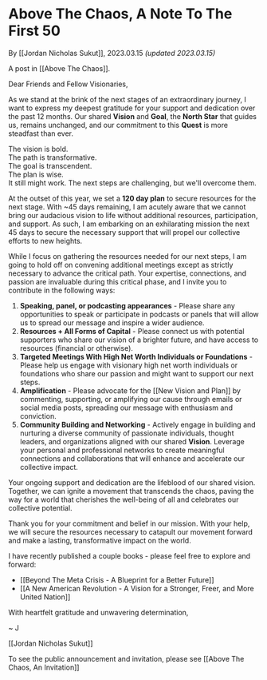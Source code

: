 # Above The Chaos, A Note To The First 50
By [[Jordan Nicholas Sukut]], 2023.03.15 _(updated 2023.03.15)_

A post in [[Above The Chaos]].

Dear Friends and Fellow Visionaries,

As we stand at the brink of the next stages of an extraordinary journey, I want to express my deepest gratitude for your support and dedication over the past 12 months. Our shared **Vision** and **Goal**, the **North Star** that guides us, remains unchanged, and our commitment to this **Quest** is more steadfast than ever.

The vision is bold.  
The path is transformative.  
The goal is transcendent.  
The plan is wise.  
It still might work. 
The next steps are challenging, but we'll overcome them.

At the outset of this year, we set a **120 day plan** to secure resources for the next stage. With ~45 days remaining, I am acutely aware that we cannot bring our audacious vision to life without additional resources, participation, and support. As such, I am embarking on an exhilarating mission the next 45 days to secure the necessary support that will propel our collective efforts to new heights.

While I focus on gathering the resources needed for our next steps, I am going to hold off on convening additional meetings except as strictly necessary to advance the critical path. Your expertise, connections, and passion are invaluable during this critical phase, and I invite you to contribute in the following ways:

1.  **Speaking, panel, or podcasting appearances** - Please share any opportunities to speak or participate in podcasts or panels that will allow us to spread our message and inspire a wider audience.  
2.  **Resources + All Forms of Capital** - Please connect us with potential supporters who share our vision of a brighter future, and have access to resources (financial or otherwise).
3.  **Targeted Meetings With High Net Worth Individuals or Foundations** - Please help us engage with visionary high net worth individuals or foundations who share our passion and might want to support our next steps.
4.  **Amplification** - Please advocate for the [[New Vision and Plan]] by commenting, supporting, or amplifying our cause through emails or social media posts, spreading our message with enthusiasm and conviction.
5. **Community Building and Networking** - Actively engage in building and nurturing a diverse community of passionate individuals, thought leaders, and organizations aligned with our shared **Vision**. Leverage your personal and professional networks to create meaningful connections and collaborations that will enhance and accelerate our collective impact.

Your ongoing support and dedication are the lifeblood of our shared vision. Together, we can ignite a movement that transcends the chaos, paving the way for a world that cherishes the well-being of all and celebrates our collective potential.

Thank you for your commitment and belief in our mission. With your help, we will secure the resources necessary to catapult our movement forward and make a lasting, transformative impact on the world.

I have recently published a couple books - please feel free to explore and forward: 
- [[Beyond The Meta Crisis - A Blueprint for a Better Future]]  
- [[A New American Revolution - A Vision for a Stronger, Freer, and More United Nation]]  

With heartfelt gratitude and unwavering determination,

~ J 

[[Jordan Nicholas Sukut]] 

To see the public announcement and invitation, please see [[Above The Chaos, An Invitation]]   